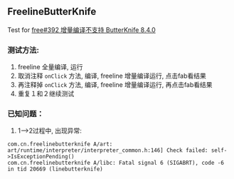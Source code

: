 
## FreelineButterKnife

Test for [free#392 增量编译不支持 ButterKnife 8.4.0](https://github.com/alibaba/freeline/issues/392)

### 测试方法:

1. freeline 全量编译, 运行
1. 取消注释 `onClick` 方法, 编译, freeline 增量编译运行, 点击fab看结果
1. 再注释掉 `onClick` 方法, 编译, freeline 增量编译运行, 再点击fab看结果
1. 重复１和２继续测试


### 已知问题：

1. 1-->2过程中, 出现异常:

```
com.cn.freelinebutterknife A/art: art/runtime/interpreter/interpreter_common.h:146] Check failed: self->IsExceptionPending()
com.cn.freelinebutterknife A/libc: Fatal signal 6 (SIGABRT), code -6 in tid 20669 (linebutterknife)
```